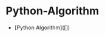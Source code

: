 # Python-Algorithm

- [Python Algorithm]([<object data="[Algorthm for file updates in Python.pdf](https://github.com/Josiah-Myers/Python-Algorithm/blob/9af0b97804b1219983a0a123a7c016819dfe5135/Algorithm%20for%20file%20updates%20in%20Python.pdf)https://github.com/Josiah-Myers/Python-Algorithm/blob/9af0b97804b1219983a0a123a7c016819dfe5135/Algorithm%20for%20file%20updates%20in%20Python.pdf" width="1000" height="1000" type='application/pdf'/>])

